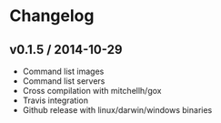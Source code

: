 # Changelog

## v0.1.5 / 2014-10-29

* Command list images
* Command list servers
* Cross compilation with mitchellh/gox
* Travis integration
* Github release with linux/darwin/windows binaries
